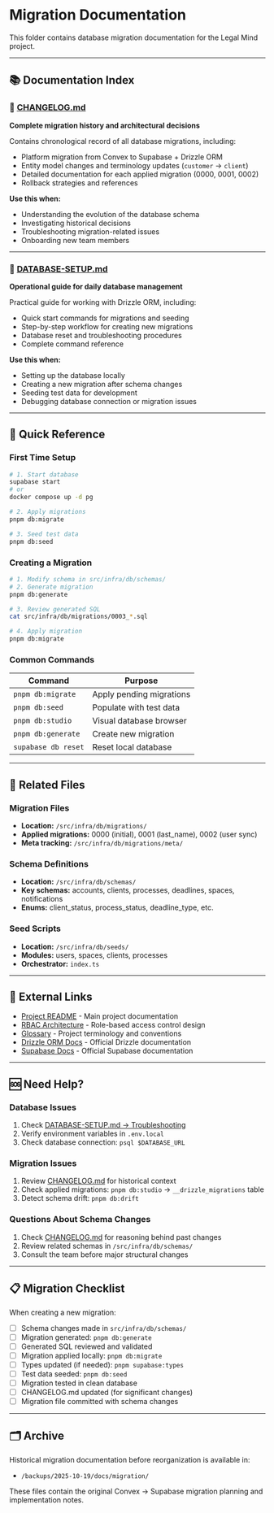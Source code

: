 # Migration Documentation

This folder contains database migration documentation for the Legal Mind project.

---

## 📚 Documentation Index

### 📜 [CHANGELOG.md](./CHANGELOG.md)
**Complete migration history and architectural decisions**

Contains chronological record of all database migrations, including:
- Platform migration from Convex to Supabase + Drizzle ORM
- Entity model changes and terminology updates (`customer` → `client`)
- Detailed documentation for each applied migration (0000, 0001, 0002)
- Rollback strategies and references

**Use this when:**
- Understanding the evolution of the database schema
- Investigating historical decisions
- Troubleshooting migration-related issues
- Onboarding new team members

---

### 🔧 [DATABASE-SETUP.md](./DATABASE-SETUP.md)
**Operational guide for daily database management**

Practical guide for working with Drizzle ORM, including:
- Quick start commands for migrations and seeding
- Step-by-step workflow for creating new migrations
- Database reset and troubleshooting procedures
- Complete command reference

**Use this when:**
- Setting up the database locally
- Creating a new migration after schema changes
- Seeding test data for development
- Debugging database connection or migration issues

---

## 🚀 Quick Reference

### First Time Setup

```bash
# 1. Start database
supabase start
# or
docker compose up -d pg

# 2. Apply migrations
pnpm db:migrate

# 3. Seed test data
pnpm db:seed
```

### Creating a Migration

```bash
# 1. Modify schema in src/infra/db/schemas/
# 2. Generate migration
pnpm db:generate

# 3. Review generated SQL
cat src/infra/db/migrations/0003_*.sql

# 4. Apply migration
pnpm db:migrate
```

### Common Commands

| Command | Purpose |
|---------|---------|
| `pnpm db:migrate` | Apply pending migrations |
| `pnpm db:seed` | Populate with test data |
| `pnpm db:studio` | Visual database browser |
| `pnpm db:generate` | Create new migration |
| `supabase db reset` | Reset local database |

---

## 📂 Related Files

### Migration Files
- **Location:** `/src/infra/db/migrations/`
- **Applied migrations:** 0000 (initial), 0001 (last_name), 0002 (user sync)
- **Meta tracking:** `/src/infra/db/migrations/meta/`

### Schema Definitions
- **Location:** `/src/infra/db/schemas/`
- **Key schemas:** accounts, clients, processes, deadlines, spaces, notifications
- **Enums:** client_status, process_status, deadline_type, etc.

### Seed Scripts
- **Location:** `/src/infra/db/seeds/`
- **Modules:** users, spaces, clients, processes
- **Orchestrator:** `index.ts`

---

## 🔗 External Links

- [Project README](../../README.md) - Main project documentation
- [RBAC Architecture](../RBAC_ARCHITECTURE.md) - Role-based access control design
- [Glossary](../GLOSSARY.md) - Project terminology and conventions
- [Drizzle ORM Docs](https://orm.drizzle.team) - Official Drizzle documentation
- [Supabase Docs](https://supabase.com/docs) - Official Supabase documentation

---

## 🆘 Need Help?

### Database Issues
1. Check [DATABASE-SETUP.md → Troubleshooting](./DATABASE-SETUP.md#troubleshooting)
2. Verify environment variables in `.env.local`
3. Check database connection: `psql $DATABASE_URL`

### Migration Issues
1. Review [CHANGELOG.md](./CHANGELOG.md) for historical context
2. Check applied migrations: `pnpm db:studio` → `__drizzle_migrations` table
3. Detect schema drift: `pnpm db:drift`

### Questions About Schema Changes
1. Check [CHANGELOG.md](./CHANGELOG.md) for reasoning behind past changes
2. Review related schemas in `/src/infra/db/schemas/`
3. Consult the team before major structural changes

---

## 📋 Migration Checklist

When creating a new migration:

- [ ] Schema changes made in `src/infra/db/schemas/`
- [ ] Migration generated: `pnpm db:generate`
- [ ] Generated SQL reviewed and validated
- [ ] Migration applied locally: `pnpm db:migrate`
- [ ] Types updated (if needed): `pnpm supabase:types`
- [ ] Test data seeded: `pnpm db:seed`
- [ ] Migration tested in clean database
- [ ] CHANGELOG.md updated (for significant changes)
- [ ] Migration file committed with schema changes

---

## 🗂️ Archive

Historical migration documentation before reorganization is available in:
- `/backups/2025-10-19/docs/migration/`

These files contain the original Convex → Supabase migration planning and implementation notes.
